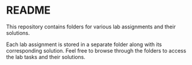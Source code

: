 # README

This repository contains folders for various lab assignments and their solutions.

Each lab assignment is stored in a separate folder along with its corresponding solution. Feel free to browse through the folders to access the lab tasks and their solutions.
